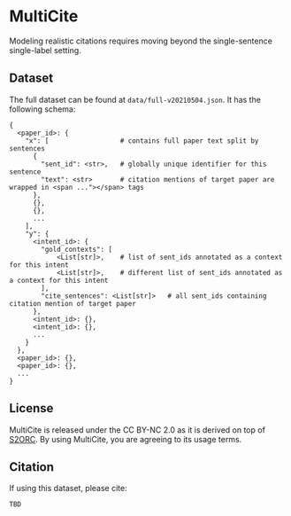 # MultiCite

Modeling realistic citations requires moving beyond the single-sentence single-label setting.

## Dataset

The full dataset can be found at `data/full-v20210504.json`.  It has the following schema:

```
{
  <paper_id>: {
    "x": [                  # contains full paper text split by sentences
      {
        "sent_id": <str>,   # globally unique identifier for this sentence
        "text": <str>       # citation mentions of target paper are wrapped in <span ..."></span> tags
      },
      {},
      {},
      ...
    ],
    "y": {
      <intent_id>: {
        "gold_contexts": [
            <List[str]>,    # list of sent_ids annotated as a context for this intent
            <List[str]>,    # different list of sent_ids annotated as a context for this intent
        ], 
        "cite_sentences": <List[str]>   # all sent_ids containing citation mention of target paper
      },
      <intent_id>: {},
      <intent_id>: {},
      ...
    }
  },
  <paper_id>: {},
  <paper_id>: {},
  ...
}
```

## License

MultiCite is released under the CC BY-NC 2.0 as it is derived on top of [S2ORC](https://github.com/allenai/s2orc#license).  By using MultiCite, you are agreeing to its usage terms.

## Citation

If using this dataset, please cite:

```
TBD
```